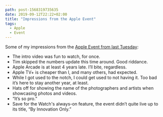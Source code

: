 ```yaml
---
path: post-1568319735635
date: 2019-09-12T22:22+02:00
title: "Impressions from the Apple Event"
tags:
  - Apple
  - Event
---
```


Some of my impressions from the [Apple Event from last Tuesday](https://www.apple.com/apple-events/september-2019/):

* The intro video was fun to watch, for once.
* Tim skipped the numbers update this time around. Good riddance.
* Apple Arcade is at least 4 years late. I’ll bite, regardless.
* Apple TV+ is cheaper than I, and many others, had expected.
* While I got used to the notch, I could get used to not having it. Too bad it’s here to stay another year, at least.
* Hats off for showing the name of the photographers and artists when showcasing photos and videos.
* “It’s so pro.”
* Save for the Watch's always-on feature, the event didn’t quite live up to its title, “By Innovation Only.”
